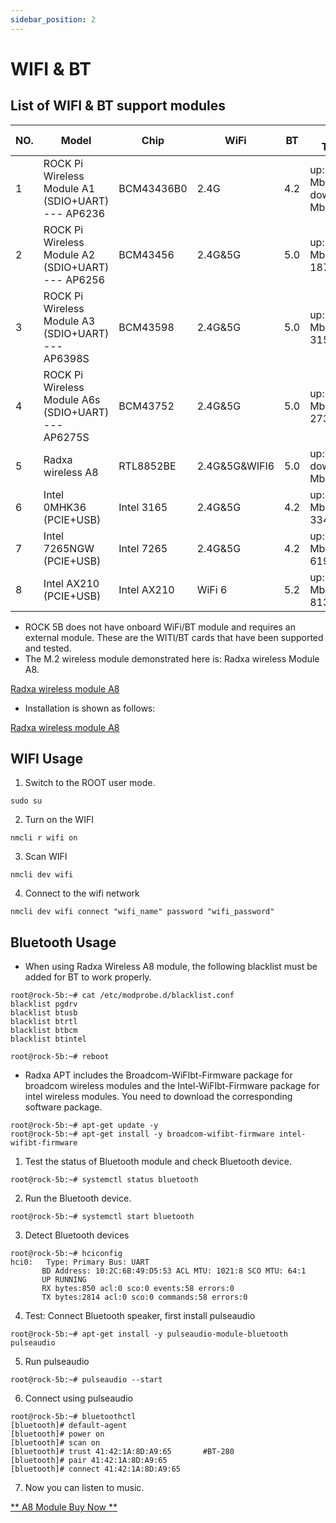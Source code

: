```yaml
---
sidebar_position: 2
---
```


# WIFI & BT

## List of WIFI & BT support modules

| NO. | Model                                               | Chip        | WiFi          | BT  | WIFI Throughput                       | Remark                                              |
| --- | --------------------------------------------------- | ----------- | ------------- | --- | ------------------------------------- | --------------------------------------------------- |
| 1   | ROCK Pi Wireless Module A1 (SDIO+UART) --- AP6236   | BCM43436B0  | 2.4G          | 4.2 | up:23.5 Mbits/sec down:40.4 Mbits/sec |                                                     |
| 2   | ROCK Pi Wireless Module A2 (SDIO+UART) --- AP6256   | BCM43456    | 2.4G&5G       | 5.0 | up:196 Mbits/sec down: 187 Mbits/sec  |                                                     |
| 3   | ROCK Pi Wireless Module A3 (SDIO+UART) --- AP6398S  | BCM43598    | 2.4G&5G       | 5.0 | up:336 Mbits/sec down: 315 Mbits/sec  |                                                     |
| 4   | ROCK Pi Wireless Module A6s (SDIO+UART) --- AP6275S | BCM43752    | 2.4G&5G       | 5.0 | up:234 Mbits/sec down: 273 Mbits/sec  |                                                     |
| 5   | Radxa wireless A8                                   | RTL8852BE   | 2.4G&5G&WIFI6 | 5.0 | up:600Mbits/sec down:900 Mbits/sec    |                                                     |
| 6   | Intel 0MHK36 (PCIE+USB)                             | Intel 3165  | 2.4G&5G       | 4.2 | up:283 Mbits/sec down: 334 Mbits/sec  |                                                     |
| 7   | Intel 7265NGW (PCIE+USB)                            | Intel 7265  | 2.4G&5G       | 4.2 | up:363 Mbits/sec down: 619 Mbits/sec  |                                                     |
| 8   | Intel AX210 (PCIE+USB)                              | Intel AX210 | WiFi 6        | 5.2 | up: 859 Mbits/sec down: 813 Mbits/sec |                                                     |

- ROCK 5B does not have onboard WiFi/BT module and requires an external module. These are the WITI/BT cards that have been supported and tested.
- The M.2 wireless module demonstrated here is: Radxa wireless Module A8.

[Radxa wireless module A8](/zh/img/accessories/a8-module-01.webp)

- Installation is shown as follows:

[Radxa wireless module A8](/zh/img/accessories/a8-module-02.webp)

## WIFI Usage

1. Switch to the ROOT user mode.

```
sudo su
```

2. Turn on the WIFI

```
nmcli r wifi on
```

3. Scan WIFI

```
nmcli dev wifi
```

4. Connect to the wifi network

```
nmcli dev wifi connect "wifi_name" password "wifi_password"
```

## Bluetooth Usage

- When using Radxa Wireless A8 module, the following blacklist must be added for BT to work properly.

```
root@rock-5b:~# cat /etc/modprobe.d/blacklist.conf
blacklist pgdrv
blacklist btusb
blacklist btrtl
blacklist btbcm
blacklist btintel

root@rock-5b:~# reboot
```

- Radxa APT includes the Broadcom-WiFIbt-Firmware package for broadcom wireless modules and the Intel-WiFIbt-Firmware package for intel wireless modules. You need to download the corresponding software package.

```
root@rock-5b:~# apt-get update -y
root@rock-5b:~# apt-get install -y broadcom-wifibt-firmware intel-wifibt-firmware
```

1. Test the status of Bluetooth module and check Bluetooth device.

```
root@rock-5b:~# systemctl status bluetooth
```

2. Run the Bluetooth device.

```
root@rock-5b:~# systemctl start bluetooth
```

3. Detect Bluetooth devices

```
root@rock-5b:~# hciconfig
hci0:   Type: Primary Bus: UART
       BD Address: 10:2C:6B:49:D5:53 ACL MTU: 1021:8 SCO MTU: 64:1
       UP RUNNING
       RX bytes:850 acl:0 sco:0 events:58 errors:0
       TX bytes:2814 acl:0 sco:0 commands:58 errors:0
```

4. Test: Connect Bluetooth speaker, first install pulseaudio

```
root@rock-5b:~# apt-get install -y pulseaudio-module-bluetooth pulseaudio
```

5. Run pulseaudio

```
root@rock-5b:~# pulseaudio --start
```

6. Connect using pulseaudio

```
root@rock-5b:~# bluetoothctl
[bluetooth]# default-agent
[bluetooth]# power on
[bluetooth]# scan on
[bluetooth]# trust 41:42:1A:8D:A9:65       #BT-280
[bluetooth]# pair 41:42:1A:8D:A9:65
[bluetooth]# connect 41:42:1A:8D:A9:65
```

7. Now you can listen to music.

[** A8 Module Buy Now **](https://radxa.com/products/accessories/wireless-module-a8#buy)
